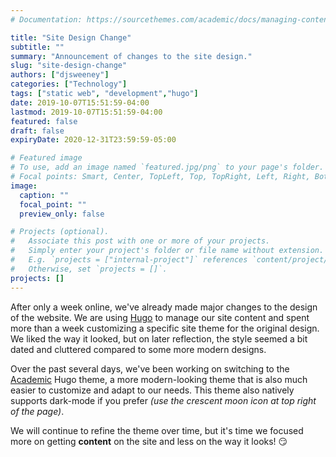 ```yaml
---
# Documentation: https://sourcethemes.com/academic/docs/managing-content/

title: "Site Design Change"
subtitle: ""
summary: "Announcement of changes to the site design."
slug: "site-design-change"
authors: ["djsweeney"]
categories: ["Technology"]
tags: ["static web", "development","hugo"]
date: 2019-10-07T15:51:59-04:00
lastmod: 2019-10-07T15:51:59-04:00
featured: false
draft: false
expiryDate: 2020-12-31T23:59:59-05:00

# Featured image
# To use, add an image named `featured.jpg/png` to your page's folder.
# Focal points: Smart, Center, TopLeft, Top, TopRight, Left, Right, BottomLeft, Bottom, BottomRight.
image:
  caption: ""
  focal_point: ""
  preview_only: false

# Projects (optional).
#   Associate this post with one or more of your projects.
#   Simply enter your project's folder or file name without extension.
#   E.g. `projects = ["internal-project"]` references `content/project/deep-learning/index.md`.
#   Otherwise, set `projects = []`.
projects: []
---
```


After only a week online, we've already made major changes to the design of the website. We are using [Hugo][hugo] to manage our site content and spent more than a week customizing a specific site theme for the original design. We liked the way it looked, but on later reflection, the style seemed a bit dated and cluttered compared to some more modern designs.

Over the past several days, we've been working on switching to the [Academic][academic] Hugo theme, a more modern-looking theme that is also much easier to customize and adapt to our needs. This theme also natively supports dark-mode if you prefer *(use the crescent moon icon at top right of the page)*.

We will continue to refine the theme over time, but it's time we focused more on getting **content** on the site and less on the way it looks! :smirk:


[hugo]: https://gohugo.io/
[academic]: https://sourcethemes.com/academic/